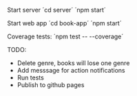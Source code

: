 Start server
´cd server´
´npm start´

Start web app
´cd book-app´
´npm start´

Coverage tests:
´npm test -- --coverage´


TODO:
- Delete genre, books will lose one genre
- Add messsage for action notifications
- Run tests
- Publish to github pages